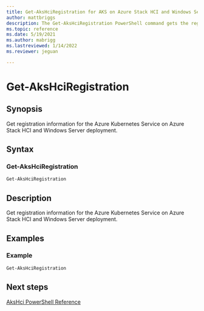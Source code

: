 ```yaml
---
title: Get-AksHciRegistration for AKS on Azure Stack HCI and Windows Server
author: mattbriggs
description: The Get-AksHciRegistration PowerShell command gets the registration information for the Azure Kubernetes Service on Azure Stack HCI and Windows Server deployment.
ms.topic: reference
ms.date: 5/19/2021
ms.author: mabrigg 
ms.lastreviewed: 1/14/2022
ms.reviewer: jeguan

---
```


# Get-AksHciRegistration

## Synopsis
Get registration information for the Azure Kubernetes Service on Azure Stack HCI and Windows Server deployment.

## Syntax

### Get-AksHciRegistration
```powershell
Get-AksHciRegistration
```

## Description
Get registration information for the Azure Kubernetes Service on Azure Stack HCI and Windows Server deployment.

## Examples

### Example
```powershell
Get-AksHciRegistration
```
## Next steps

[AksHci PowerShell Reference](index.md)